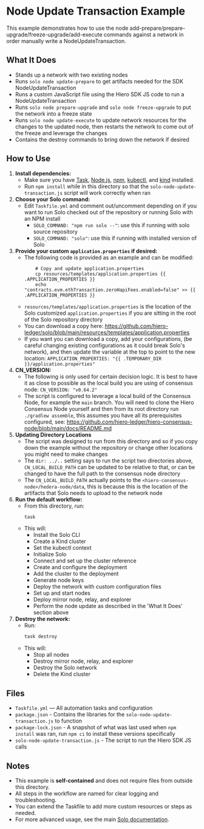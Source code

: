 # Node Update Transaction Example

This example demonstrates how to use the node add-prepare/prepare-upgrade/freeze-upgrade/add-execute commands against a network in order manually write a NodeUpdateTransaction.

## What It Does

* Stands up a network with two existing nodes
* Runs `solo node update-prepare` to get artifacts needed for the SDK NodeUpdateTransaction
* Runs a custom JavaScript file using the Hiero SDK JS code to run a NodeUpdateTransaction
* Runs `solo node prepare-upgrade` and `solo node freeze-upgrade` to put the network into a freeze state
* Runs `solo node update-execute` to update network resources for the changes to the updated node, then restarts the network to come out of the freeze and leverage the changes
* Contains the destroy commands to bring down the network if desired

## How to Use

1. **Install dependencies:**
   * Make sure you have [Task](https://taskfile.dev/), [Node.js](https://nodejs.org/), [npm](https://www.npmjs.com/), [kubectl](https://kubernetes.io/docs/tasks/tools/), and [kind](https://kind.sigs.k8s.io/) installed.
   * Run `npm install` while in this directory so that the `solo-node-update-transaction.js` script will work correctly when ran
2. **Choose your Solo command:**
   * Edit `Taskfile.yml` and comment out/uncomment depending on if you want to run Solo checked out of the repository or running Solo with an NPM install
     * `SOLO_COMMAND: "npm run solo --"`: use this if running with solo source repository
     * `SOLO_COMMAND: "solo"`: use this if running with installed version of Solo
3. **Provide your custom `application.properties` if desired:**
   * The following code is provided as an example and can be modified:
     ```
         # Copy and update application.properties
         cp resources/templates/application.properties {{ .APPLICATION_PROPERTIES }}
         echo "contracts.evm.ethTransaction.zeroHapiFees.enabled=false" >> {{ .APPLICATION_PROPERTIES }}
     ```
   * `resources/templates/application.properties` is the location of the Solo customized `application.properties` if you are sitting in the root of the Solo repository directory
   * You can download a copy here: <https://github.com/hiero-ledger/solo/blob/main/resources/templates/application.properties>
   * If you want you can download a copy, add your configurations, (be careful changing existing configurations as it could break Solo's network), and then update the variable at the top to point to the new location: `APPLICATION_PROPERTIES: "{{ .TEMPORARY_DIR }}/application.properties"`
4. **CN\_VERSION:**
   * The following is only used for certain decision logic.  It is best to have it as close to possible as the local build you are using of consensus node: `CN_VERSION: "v0.64.2"`
   * The script is configured to leverage a local build of the Consensus Node, for example the `main` branch.  You will need to clone the Hiero Consensus Node yourself and then from its root directory run `./gradlew assemble`, this assumes you have all its prerequisites configured, see: <https://github.com/hiero-ledger/hiero-consensus-node/blob/main/docs/README.md>
5. **Updating Directory Locations**
   * The script was designed to run from this directory and so if you copy down the example without the repository or change other locations you might need to make changes
   * The `dir: ../..` setting says to run the script two directories above, `CN_LOCAL_BUILD_PATH` can be updated to be relative to that, or can be changed to have the full path to the consensus node directory
   * The `CN_LOCAL_BUILD_PATH` actually points to the `<hiero-consensus-node>/hedera-node/data`, this is because this is the location of the artifacts that Solo needs to upload to the network node
6. **Run the default workflow:**
   * From this directory, run:
     ```sh
     task
     ```
   * This will:
     * Install the Solo CLI
     * Create a Kind cluster
     * Set the kubectl context
     * Initialize Solo
     * Connect and set up the cluster reference
     * Create and configure the deployment
     * Add the cluster to the deployment
     * Generate node keys
     * Deploy the network with custom configuration files
     * Set up and start nodes
     * Deploy mirror node, relay, and explorer
     * Perform the node update as described in the 'What It Does' section above
7. **Destroy the network:**
   * Run:
     ```sh
     task destroy
     ```
   * This will:
     * Stop all nodes
     * Destroy mirror node, relay, and explorer
     * Destroy the Solo network
     * Delete the Kind cluster

## Files

* `Taskfile.yml` — All automation tasks and configuration
* `package.json` - Contains the libraries for the `solo-node-update-transaction.js` to function
* `package-lock.json` - A snapshot of what was last used when `npm install` was ran, run `npm ci` to install these versions specifically
* `solo-node-update-transaction.js` - The script to run the Hiero SDK JS calls

## Notes

* This example is **self-contained** and does not require files from outside this directory.
* All steps in the workflow are named for clear logging and troubleshooting.
* You can extend the Taskfile to add more custom resources or steps as needed.
* For more advanced usage, see the main [Solo documentation](https://github.com/hashgraph/solo).
